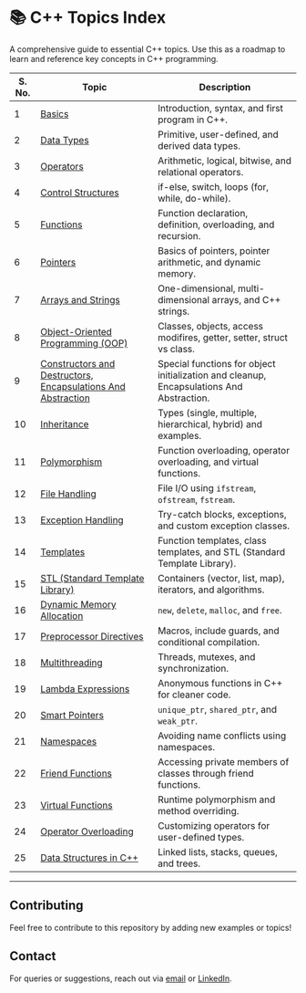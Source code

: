 # 📚 C++ Topics Index

A comprehensive guide to essential C++ topics. Use this as a roadmap to learn and reference key concepts in C++ programming.

| **S. No.** | **Topic**                              | **Description**                                              |
|------------|----------------------------------------|--------------------------------------------------------------|
| 1          | [Basics](/basics.md)                  | Introduction, syntax, and first program in C++.              |
| 2          | [Data Types](/datatypes.md)          | Primitive, user-defined, and derived data types.             |
| 3          | [Operators](/Operators.md)            | Arithmetic, logical, bitwise, and relational operators.       |
| 4          | [Control Structures](/ControlStructures.md) | if-else, switch, loops (for, while, do-while).    |
| 5          | [Functions](/functions.md)            | Function declaration, definition, overloading, and recursion.|
| 6          | [Pointers](/Pointers.md)              | Basics of pointers, pointer arithmetic, and dynamic memory.  |
| 7          | [Arrays and Strings](arrays-strings.html) | One-dimensional, multi-dimensional arrays, and C++ strings. |
| 8          | [Object-Oriented Programming (OOP)](/Object-Oriented_Programming.md) | Classes, objects, access modifires, getter, setter, struct vs class. |
| 9          | [Constructors and Destructors, Encapsulations And Abstraction](/constructors_destructors.md) | Special functions for object initialization and cleanup, Encapsulations And Abstraction. |
| 10         | [Inheritance](inheritance.html)        | Types (single, multiple, hierarchical, hybrid) and examples. |
| 11         | [Polymorphism](polymorphism.html)      | Function overloading, operator overloading, and virtual functions. |
| 12         | [File Handling](/FileHandling.md)    | File I/O using `ifstream`, `ofstream`, `fstream`.            |
| 13         | [Exception Handling](exception-handling.html) | Try-catch blocks, exceptions, and custom exception classes.  |
| 14         | [Templates](templates.html)            | Function templates, class templates, and STL (Standard Template Library). |
| 15         | [STL (Standard Template Library)](https://github.com/brijeshc1307/DSA/blob/main/STL.md) | Containers (vector, list, map), iterators, and algorithms.   |
| 16         | [Dynamic Memory Allocation](dynamic-memory-allocation.html) | `new`, `delete`, `malloc`, and `free`. |
| 17         | [Preprocessor Directives](preprocessor-directives.html) | Macros, include guards, and conditional compilation.         |
| 18         | [Multithreading](https://github.com/brijeshc1307/Multithreading)  | Threads, mutexes, and synchronization.                      |
| 19         | [Lambda Expressions](lambda-expressions.html) | Anonymous functions in C++ for cleaner code.                |
| 20         | [Smart Pointers](smart-pointers.html)  | `unique_ptr`, `shared_ptr`, and `weak_ptr`.                 |
| 21         | [Namespaces](/NameSpace.md)          | Avoiding name conflicts using namespaces.                   |
| 22         | [Friend Functions](friend-functions.html) | Accessing private members of classes through friend functions.|
| 23         | [Virtual Functions](virtual-functions.html) | Runtime polymorphism and method overriding.                 |
| 24         | [Operator Overloading](operator-overloading.html) | Customizing operators for user-defined types.               |
| 25         | [Data Structures in C++](https://github.com/brijeshc1307/DSA) | Linked lists, stacks, queues, and trees.                    |

---

## Contributing
Feel free to contribute to this repository by adding new examples or topics!

## Contact
For queries or suggestions, reach out via [email](mailto:chaudharybrijesh0007@gmail.com) or [LinkedIn](https://www.linkedin.com/in/brijeshchaudhary13/). 
